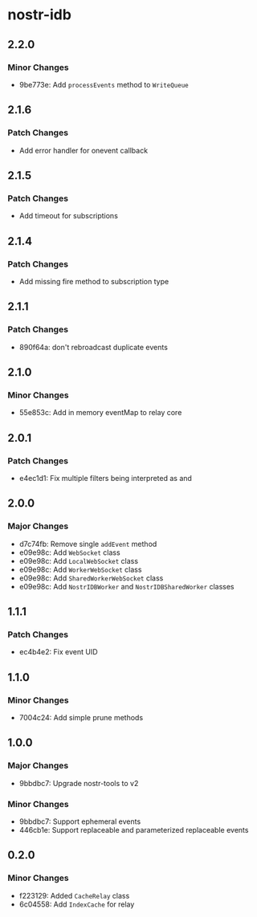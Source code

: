 # nostr-idb

## 2.2.0

### Minor Changes

- 9be773e: Add `processEvents` method to `WriteQueue`

## 2.1.6

### Patch Changes

- Add error handler for onevent callback

## 2.1.5

### Patch Changes

- Add timeout for subscriptions

## 2.1.4

### Patch Changes

- Add missing fire method to subscription type

## 2.1.1

### Patch Changes

- 890f64a: don't rebroadcast duplicate events

## 2.1.0

### Minor Changes

- 55e853c: Add in memory eventMap to relay core

## 2.0.1

### Patch Changes

- e4ec1d1: Fix multiple filters being interpreted as and

## 2.0.0

### Major Changes

- d7c74fb: Remove single `addEvent` method
- e09e98c: Add `WebSocket` class
- e09e98c: Add `LocalWebSocket` class
- e09e98c: Add `WorkerWebSocket` class
- e09e98c: Add `SharedWorkerWebSocket` class
- e09e98c: Add `NostrIDBWorker` and `NostrIDBSharedWorker` classes

## 1.1.1

### Patch Changes

- ec4b4e2: Fix event UID

## 1.1.0

### Minor Changes

- 7004c24: Add simple prune methods

## 1.0.0

### Major Changes

- 9bbdbc7: Upgrade nostr-tools to v2

### Minor Changes

- 9bbdbc7: Support ephemeral events
- 446cb1e: Support replaceable and parameterized replaceable events

## 0.2.0

### Minor Changes

- f223129: Added `CacheRelay` class
- 6c04558: Add `IndexCache` for relay
